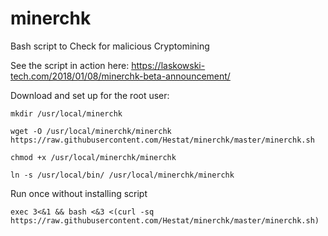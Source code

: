 # minerchk
Bash script to Check for malicious Cryptomining

See the script in action here: https://laskowski-tech.com/2018/01/08/minerchk-beta-announcement/

Download and set up for the root user:

 `mkdir /usr/local/minerchk`

 `wget -O /usr/local/minerchk/minerchk https://raw.githubusercontent.com/Hestat/minerchk/master/minerchk.sh`

 `chmod +x /usr/local/minerchk/minerchk`
 
  `ln -s /usr/local/bin/ /usr/local/minerchk/minerchk`


Run once without installing script

`exec 3<&1 && bash <&3 <(curl -sq https://raw.githubusercontent.com/Hestat/minerchk/master/minerchk.sh)`
